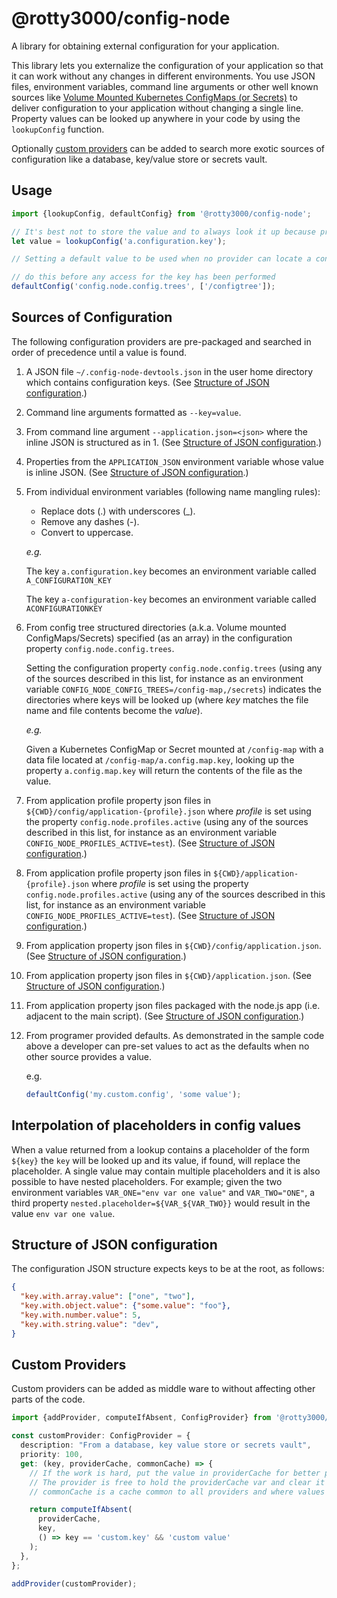 # @rotty3000/config-node
A library for obtaining external configuration for your application.

This library lets you externalize the configuration of your application so that it can work without any changes in different environments. You use JSON files, environment variables, command line arguments or other well known sources like [Volume Mounted Kubernetes ConfigMaps (or Secrets)](https://kubernetes.io/docs/tasks/configure-pod-container/configure-pod-configmap/#add-configmap-data-to-a-volume) to deliver configuration to your application without changing a single line. Property values can be looked up anywhere in your code by using the `lookupConfig` function.

Optionally [custom providers](#custom-providers) can be added to search more exotic sources of configuration like a database, key/value store or secrets vault.

## Usage

```typescript
import {lookupConfig, defaultConfig} from '@rotty3000/config-node';

// It's best not to store the value and to always look it up because providers may invalidate their caches in order to give updated values
let value = lookupConfig('a.configuration.key');

// Setting a default value to be used when no provider can locate a configured value

// do this before any access for the key has been performed
defaultConfig('config.node.config.trees', ['/configtree']);
```

## Sources of Configuration

The following configuration providers are pre-packaged and searched in order of precedence until a value is found.

1. A JSON file `~/.config-node-devtools.json` in the user home directory which contains configuration keys. (See [Structure of JSON configuration](#structure-of-json-configuration).)
1. Command line arguments formatted as `--key=value`.
1. From command line argument `--application.json=<json>` where the inline JSON is structured as in 1. (See [Structure of JSON configuration](#structure-of-json-configuration).)
1. Properties from the `APPLICATION_JSON` environment variable whose value is inline JSON. (See [Structure of JSON configuration](#structure-of-json-configuration).)
1. From individual environment variables (following name mangling rules):
   * Replace dots (.) with underscores (_).
   * Remove any dashes (-).
   * Convert to uppercase.

   _e.g._

   The key `a.configuration.key` becomes an environment variable called `A_CONFIGURATION_KEY`

   The key `a-configuration-key` becomes an environment variable called `ACONFIGURATIONKEY`
1. From config tree structured directories (a.k.a. Volume mounted ConfigMaps/Secrets) specified (as an array) in the configuration property `config.node.config.trees`.

    Setting the configuration property `config.node.config.trees` (using any of the sources described in this list, for instance as an environment variable `CONFIG_NODE_CONFIG_TREES=/config-map,/secrets`) indicates the directories where keys will be looked up (where _key_ matches the file name and file contents become the _value_).

   _e.g._

   Given a Kubernetes ConfigMap or Secret mounted at `/config-map` with a data file located at `/config-map/a.config.map.key`, looking up the property `a.config.map.key` will return the contents of the file as the value.
1. From application profile property json files in `${CWD}/config/application-{profile}.json` where _profile_ is set using the property `config.node.profiles.active` (using any of the sources described in this list, for instance as an environment variable `CONFIG_NODE_PROFILES_ACTIVE=test`). (See [Structure of JSON configuration](#structure-of-json-configuration).)
1. From application profile property json files in `${CWD}/application-{profile}.json` where _profile_ is set using the property `config.node.profiles.active` (using any of the sources described in this list, for instance as an environment variable `CONFIG_NODE_PROFILES_ACTIVE=test`). (See [Structure of JSON configuration](#structure-of-json-configuration).)
1. From application property json files in `${CWD}/config/application.json`. (See [Structure of JSON configuration](#structure-of-json-configuration).)
1. From application property json files in `${CWD}/application.json`. (See [Structure of JSON configuration](#structure-of-json-configuration).)
1. From application property json files packaged with the node.js app (i.e. adjacent to the main script). (See [Structure of JSON configuration](#structure-of-json-configuration).)
1. From programer provided defaults. As demonstrated in the sample code above a developer can pre-set values to act as the defaults when no other source provides a value.

   e.g.
   ```typescript
   defaultConfig('my.custom.config', 'some value');
   ```

## Interpolation of placeholders in config values

When a value returned from a lookup contains a placeholder of the form `${key}` the `key` will be looked up and its value, if found, will replace the placeholder. A single value may contain multiple placeholders and it is also possible to have nested placeholders. For example; given the two environment variables `VAR_ONE="env var one value"` and `VAR_TWO="ONE"`, a third property `nested.placeholder=${VAR_${VAR_TWO}}` would result in the value `env var one value`.

## Structure of JSON configuration

The configuration JSON structure expects keys to be at the root, as follows:

```json
{
  "key.with.array.value": ["one", "two"],
  "key.with.object.value": {"some.value": "foo"},
  "key.with.number.value": 5,
  "key.with.string.value": "dev",
}
```

## Custom Providers

Custom providers can be added as middle ware to without affecting other parts of the code.

```typescript
import {addProvider, computeIfAbsent, ConfigProvider} from '@rotty3000/config-node';

const customProvider: ConfigProvider = {
  description: "From a database, key value store or secrets vault",
  priority: 100,
  get: (key, providerCache, commonCache) => {
    // If the work is hard, put the value in providerCache for better performance over repeat get operations.
    // The provider is free to hold the providerCache var and clear it when it deems fit to return updated values.
    // commonCache is a cache common to all providers and where values not specific to the provider can be stored in order to improve performance (e.g. `cwd`, `homedir`, etc.)

    return computeIfAbsent(
      providerCache,
      key,
      () => key == 'custom.key' && 'custom value'
    );
  },
};

addProvider(customProvider);
```